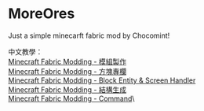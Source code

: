 # MoreOres
Just a simple minecarft fabric mod by Chocomint!

中文教學：\
[Minecraft Fabric Modding - 模組製作](https://hackmd.io/@Chocomint/FabricModding-Start)\
[Minecraft Fabric Modding - 方塊專欄](https://hackmd.io/@Chocomint/FabricModding-Block)\
[Minecraft Fabric Modding - Block Entity & Screen Handler](https://hackmd.io/@Chocomint/FabricModding-BlockEntity-ScreenHandler)\
[Minecraft Fabric Modding - 結構生成](https://hackmd.io/@Chocomint/FabricModding-Structure)\
[Minecraft Fabric Modding - Command](https://hackmd.io/@Chocomint/FabricModding-Command)\
